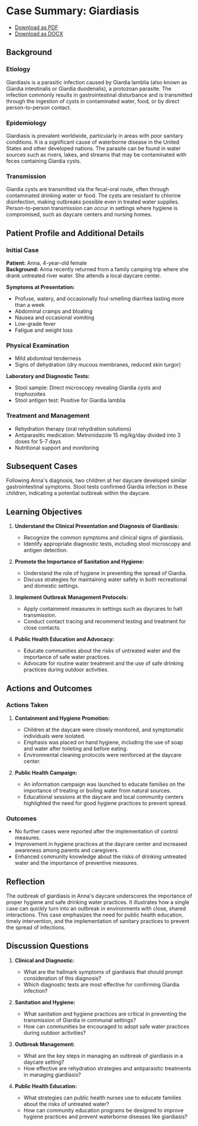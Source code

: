 # Case Summary: Giardiasis
- [Download as PDF](giardia.pdf)
- [Download as DOCX](giardia.docx)



## Background

### Etiology
Giardiasis is a parasitic infection caused by Giardia lamblia (also known as Giardia intestinalis or Giardia duodenalis), a protozoan parasite. The infection commonly results in gastrointestinal disturbance and is transmitted through the ingestion of cysts in contaminated water, food, or by direct person-to-person contact.

### Epidemiology
Giardiasis is prevalent worldwide, particularly in areas with poor sanitary conditions. It is a significant cause of waterborne disease in the United States and other developed nations. The parasite can be found in water sources such as rivers, lakes, and streams that may be contaminated with feces containing Giardia cysts.

### Transmission
Giardia cysts are transmitted via the fecal-oral route, often through contaminated drinking water or food. The cysts are resistant to chlorine disinfection, making outbreaks possible even in treated water supplies. Person-to-person transmission can occur in settings where hygiene is compromised, such as daycare centers and nursing homes.

## Patient Profile and Additional Details

### Initial Case

**Patient:** Anna, 4-year-old female  
**Background:** Anna recently returned from a family camping trip where she drank untreated river water. She attends a local daycare center.

**Symptoms at Presentation:**
- Profuse, watery, and occasionally foul-smelling diarrhea lasting more than a week
- Abdominal cramps and bloating
- Nausea and occasional vomiting
- Low-grade fever
- Fatigue and weight loss

### Physical Examination
- Mild abdominal tenderness
- Signs of dehydration (dry mucous membranes, reduced skin turgor)

**Laboratory and Diagnostic Tests:**
- Stool sample: Direct microscopy revealing Giardia cysts and trophozoites
- Stool antigen test: Positive for Giardia lamblia

### Treatment and Management
- Rehydration therapy (oral rehydration solutions)
- Antiparasitic medication: Metronidazole 15 mg/kg/day divided into 3 doses for 5-7 days
- Nutritional support and monitoring

## Subsequent Cases

Following Anna's diagnosis, two children at her daycare developed similar gastrointestinal symptoms. Stool tests confirmed Giardia infection in these children, indicating a potential outbreak within the daycare.

## Learning Objectives

1. **Understand the Clinical Presentation and Diagnosis of Giardiasis:**
   - Recognize the common symptoms and clinical signs of giardiasis.
   - Identify appropriate diagnostic tests, including stool microscopy and antigen detection.

2. **Promote the Importance of Sanitation and Hygiene:**
   - Understand the role of hygiene in preventing the spread of Giardia.
   - Discuss strategies for maintaining water safety in both recreational and domestic settings.

3. **Implement Outbreak Management Protocols:**
   - Apply containment measures in settings such as daycares to halt transmission.
   - Conduct contact tracing and recommend testing and treatment for close contacts.

4. **Public Health Education and Advocacy:**
   - Educate communities about the risks of untreated water and the importance of safe water practices.
   - Advocate for routine water treatment and the use of safe drinking practices during outdoor activities.

## Actions and Outcomes

### Actions Taken
1. **Containment and Hygiene Promotion:**
   - Children at the daycare were closely monitored, and symptomatic individuals were isolated.
   - Emphasis was placed on hand hygiene, including the use of soap and water after toileting and before eating.
   - Environmental cleaning protocols were reinforced at the daycare center.

2. **Public Health Campaign:**
   - An information campaign was launched to educate families on the importance of treating or boiling water from natural sources.
   - Educational sessions at the daycare and local community centers highlighted the need for good hygiene practices to prevent spread.

### Outcomes
- No further cases were reported after the implementation of control measures.
- Improvement in hygiene practices at the daycare center and increased awareness among parents and caregivers.
- Enhanced community knowledge about the risks of drinking untreated water and the importance of preventive measures.

## Reflection

The outbreak of giardiasis in Anna's daycare underscores the importance of proper hygiene and safe drinking water practices. It illustrates how a single case can quickly turn into an outbreak in environments with close, shared interactions. This case emphasizes the need for public health education, timely intervention, and the implementation of sanitary practices to prevent the spread of infections.

## Discussion Questions

1. **Clinical and Diagnostic:**
   - What are the hallmark symptoms of giardiasis that should prompt consideration of this diagnosis?
   - Which diagnostic tests are most effective for confirming Giardia infection?

2. **Sanitation and Hygiene:**
   - What sanitation and hygiene practices are critical in preventing the transmission of Giardia in communal settings?
   - How can communities be encouraged to adopt safe water practices during outdoor activities?

3. **Outbreak Management:**
   - What are the key steps in managing an outbreak of giardiasis in a daycare setting?
   - How effective are rehydration strategies and antiparasitic treatments in managing giardiasis?

4. **Public Health Education:**
   - What strategies can public health nurses use to educate families about the risks of untreated water?
   - How can community education programs be designed to improve hygiene practices and prevent waterborne diseases like giardiasis?

